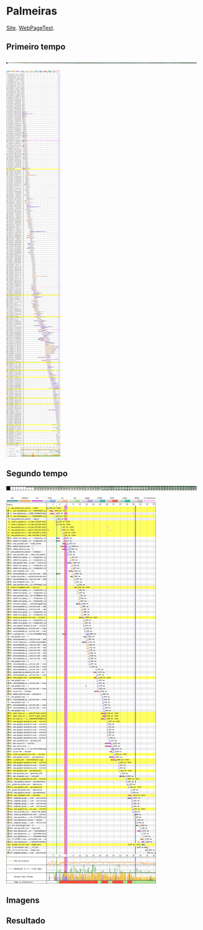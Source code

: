 # Palmeiras

[Site](http://www.palmeiras.com.br/home/). [WebPageTest](https://www.webpagetest.org/result/190422_B3_5bf545f43ebcd29db33a020dc16bd2cf/).

## Primeiro tempo

![](imgs/filmstrip-first-view-run-1.png)

![](imgs/first-view-run-1.png)

## Segundo tempo

![](imgs/filmstrip-second-view-run-2.png)

![](imgs/second-view-run-2.png)

## Imagens

## Resultado